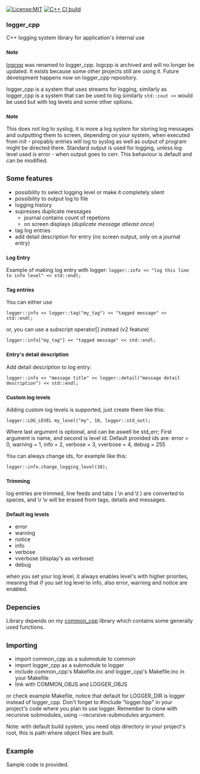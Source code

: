 [![License:MIT](https://img.shields.io/badge/License-MIT-blue?style=plastic)](LICENSE)
[![C++ CI build](../../actions/workflows/build.yml/badge.svg)](../../actions/workflows/build.yml)
### logger_cpp
C++ logging system library for application's internal use

### <sub>Note</sub>
[logcpp](https://github.com/oskarirauta/logcpp) was renamed to logger_cpp.
logcpp is archived and will no longer be updated. It exists because some other
projects still are using it. Future development happens now on logger_cpp repository.

logger_cpp is a system that uses streams for logging, similarly as
logger_cpp is a system that can be used to log similarly
```std::cout <<``` would be used but with log levels and some other options.

### <sub>Note</sub>
This does not log to syslog, it is more a log system for storing log messages
and outputting them to screen, depending on your system, when executed from
init - propably entries will log to syslog as well as output of program
might be directed there. Standard output is used for logging, unless log level
used is error - when output goes to cerr. This behaviour is default and can
be modified.

## <sub>Some features</sub>

 - possibility to select logging level or make it completely silent
 - possibility to output log to file
 - logging history
 - supresses duplicate messages
	- journal contains count of repetions
	- on screen displays _(duplicate message atleast once)_
 - tag log entries
 - add detail description for entry (no screen output, only on a journal entry)

### <sub>Log Entry</sub>
Example of making log entry with logger:
```logger::info << "log this line to info level" << std::endl;```

### <sub>Tag entries</sub>
You can either use

```logger::info << logger::tag("my_tag") << "tagged message" << std::endl;```

or, you can use a subscript operator[] instead (v2 feature)

```logger::info["my_tag"] << "tagged message" << std::endl;```

### <sub>Entry's detail description</sub>
Add detail description to log entry:

```logger::info << "message title" << logger::detail("message detail description") << std::endl;```

### <sub>Custom log levels</sub>
Adding custom log levels is supported, just create them like this:

```logger::LOG_LEVEL my_level("my", 10, logger::std_out);```

Where last argument is optional, and can be aswell be std_err;
First argument is name, and second is level id. Default provided ids are:
error = 0, warning = 1, info = 2, verbose = 3, vverbose = 4, debug = 255

You can always change ids, for example like this:

```logger::info.change_logging_level(10);```

### <sub>Trimming</sub>
log entries are trimmed, line feeds and tabs ( \n and \t ) are converted to spaces,
and \r \v will be erased from tags, details and messages.

### <sub>Default log levels</sub>
 - error
 - warning
 - notice
 - info
 - verbose
 - vverbose (display's as verbose)
 - debug

when you set your log level, it always enables level's with higher priorites, meaning
that if you set log level to info, also error, warning and notice are enabled.

## <sub>Depencies</sub>

Library depends on my [common_cpp](https://github.com/oskarirauta/common_cpp) library
which contains some generally used functions.

## <sub>Importing</sub>

 - import common_cpp as a submodule to common
 - import logger_cpp as a submodule to logger
 - include common_cpp's Makefile.inc and logger_cpp's Makefile.inc in your Makefile
 - link with COMMON_OBJS and LOGGER_OBJS

or check example Makefile, notice that default for LOGGER_DIR is logger instead of logger_cpp.
Don't forget to #include "logger.hpp" in your project's code where you plan to use logger.
Remember to clone with recursive submodules, using --recursive-submodules argument.

Note: with default build system, you need objs directory in your project's root, this is path
where object files are built.

## <sub>Example</sub>

Sample code is provided.
